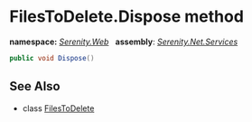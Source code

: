 # FilesToDelete.Dispose method
**namespace:** *[Serenity.Web](../../README.md#serenity.web-namespace)*   **assembly**: *[Serenity.Net.Services](../../README.md)*

```csharp
public void Dispose()
```

## See Also

* class [FilesToDelete](../FilesToDelete.md)